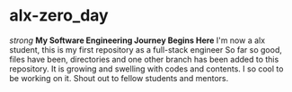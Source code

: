 # alx-zero_day
*strong* __My Software Engineering Journey Begins Here__
I'm now a alx student, this is my first repository as a full-stack engineer
So far so good, files have been, directories and one other branch has been added to this repository. It is growing and swelling with codes and contents. I so cool to be working on it. Shout out to fellow students and mentors.

